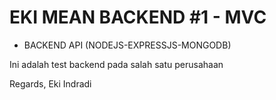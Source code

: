 # EKI MEAN BACKEND #1 - MVC


- BACKEND API (NODEJS-EXPRESSJS-MONGODB)


Ini adalah test backend pada salah satu perusahaan

Regards,
Eki Indradi